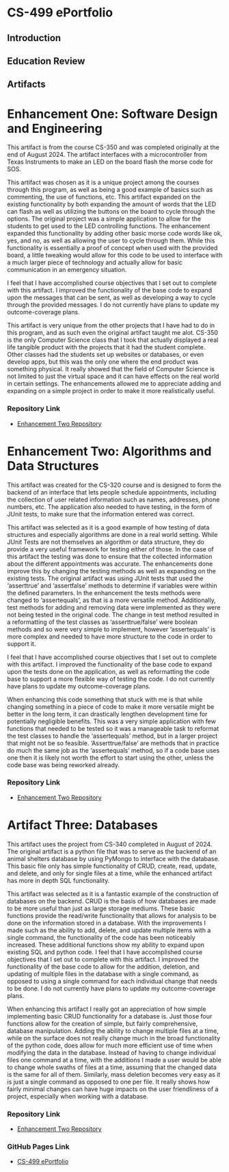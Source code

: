 # **CS-499 ePortfolio**



## **Introduction**

## **Education Review**

## **Artifacts**

# **Enhancement One: Software Design and Engineering**

This artifact is from the course CS-350 and was completed originally at the end of August 2024.  The artifact interfaces with a microcontroller from Texas Instruments to make an LED on the board flash the morse code for SOS. 

This artifact was chosen as it is a unique project among the courses through this program, as well as being a good example of basics such as commenting, the use of functions, etc.  This artifact expanded on the existing functionality by both expanding the amount of words that the LED can flash as well as utilizing the buttons on the board to cycle through the options.  The original project was a simple application to allow for the students to get used to the LED controlling functions.  The enhancement expanded this functionality by adding other basic morse code words like ok, yes, and no, as well as allowing the user to cycle through them.  While this functionality is essentially a proof of concept when used with the provided board, a little tweaking would allow for this code to be used to interface with a much larger piece of technology and actually allow for basic communication in an emergency situation. 

I feel that I have accomplished course objectives that I set out to complete with this artifact.  I improved the functionality of the base code to expand upon the messages that can be sent, as well as developing a way to cycle through the provided messages.  I do not currently have plans to update my outcome-coverage plans.

This artifact is very unique from the other projects that I have had to do in this program, and as such even the original artifact taught me alot.  CS-350 is the only  Computer Science class that I took that actually displayed a real life tangible product with the projects that it had the student complete.  Other classes had the students set up websites or databases, or even develop apps, but this was the only one where the end product was something physical.  It really showed that the field of Computer Science is not limited to just the virtual space and it can have effects on the real world in certain settings.  The enhancements allowed me to appreciate adding and expanding on a simple project in order to make it more realistically useful.  


### **Repository Link**

- [Enhancement Two Repository](https://github.com/JaredIckler/CS499-EnhancementOne)


# **Enhancement Two: Algorithms and Data Structures**

This artifact was created for the CS-320 course and is designed to form the backend of an interface that lets people schedule appointments, including the collection of user related information such as names, addresses, phone numbers, etc.  The application also needed to have testing, in the form of JUnit tests, to make sure that the information entered was correct.

This artifact was selected as it is a good example of how testing of data structures and especially algorithms are done in a real world setting.  While JUnit Tests are not themselves an algorithm or data structure, they do provide a very useful framework for testing either of those.  In the case of this artifact the testing was done to ensure that the collected information about the different appointments was accurate.  The enhancements done improve this by changing the testing methods as well as expanding on the existing tests.
The original artifact was using JUnit tests that used the ‘asserttrue’ and ‘assertfalse’ methods to determine if variables were within the defined parameters.  In the enhancement the tests methods were changed to ‘assertequals’, as that is a more versatile method.  Additionally, test methods for adding and removing data were implemented as they were not being tested in the original code.  The change in test method resulted in a reformatting of the test classes as ‘asserttrue/false’ were boolean methods and so were very simple to implement, however ‘assertequals’ is more complex and needed to have more structure to the code in order to support it.

I feel that I have accomplished course objectives that I set out to complete with this artifact.  I improved the functionality of the base code to expand upon the tests done on the application, as well as reformatting the code base to support a more flexible way of testing the code.  I do not currently have plans to update my outcome-coverage plans.

When enhancing this code something that stuck with me is that while changing something in a piece of code to make it more versatile might be better in the long term, it can drastically lengthen development time for potentially negligible benefits.  This was a very simple application with few functions that needed to be tested so it was a manageable task to reformat the test classes to handle the ‘assertequals’ method, but in a larger project that might not be so feasible.  ‘Asserttrue/false’ are methods that in practice do much the same job as the ‘assertequals’ method, so if a code base uses one then it is likely not worth the effort to start using the other, unless the code base was being reworked already.


### **Repository Link**

- [Enhancement Two Repository](https://github.com/JaredIckler/CS499-EnhancmentTwo)

# **Artifact Three: Databases**

This artifact uses the project from CS-340 completed in August of 2024.  The original artifact is a python file that was to serve as the backend of an animal shelters database by using PyMongo to interface with the database.  This basic file only has simple functionality of CRUD, create, read, update, and delete, and only for single files at a time, while the enhanced artifact has more in depth SQL functionality.

This artifact was selected as it is a fantastic example of the construction of databases on the backend.  CRUD is the basis of how databases are made to be more useful than just as large storage mediums.  These basic functions provide the read/write functionality that allows for analysis to be done on the information stored in a database.  With the improvements I made such as the ability to add, delete, and update multiple items with a single command, the functionality of the code has been noticeably increased.  These additional functions show my ability to expand upon existing SQL and python code.
I feel that I have accomplished  course objectives that I set out to complete with this artifact.  I improved the functionality of the base code to allow for the addition, deletion, and updating of multiple files in the database with a single command, as opposed to using a single command for each individual change that needs to be done.  I do not currently have plans to update my outcome-coverage plans.

When enhancing this artifact I really got an appreciation of how simple implementing basic CRUD functionality for a database is.  Just those four functions allow for the creation of simple, but fairly comprehensive, database manipulation.  Adding the ability to change multiple files at a time, while on the surface does not really change much in the broad functionality of the python code, does allow for much more efficient use of time when modifying the data in the database.  Instead of having to change individual files one command at a time, with the additions I made a user would be able to change whole swaths of files at a time, assuming that the changed data is the same for all of them.  Similarly, mass deletion becomes very easy as it is just a single command as opposed to one per file.  It really shows how fairly minimal changes can have huge impacts on the user friendliness of a project, especially when working with a database.

### **Repository Link**

- [Enhancement Two Repository](https://github.com/JaredIckler/CS499-EnhancmentThree)

### **GitHub Pages Link**

- [CS-499 ePortfolio](https://jaredickler.github.io/)

